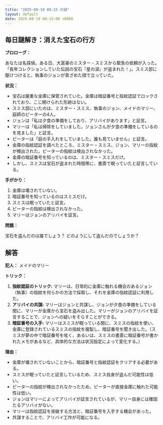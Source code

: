 ```yaml
---
title: "2025-08-19 08:15 の謎"
layout: default
date: 2025-08-19 08:15:00 +0900
---
```

## 毎日謎解き：消えた宝石の行方

**プロローグ：**

あなたは名探偵。ある日、大富豪のミスター・スミスから緊急の依頼が入った。「長年コレクションしていた伝説の宝石『星の涙』が盗まれた！」。スミス邸に駆けつけると、執事のジョンが青ざめた顔で立っていた。

**状況：**

*   宝石は厳重な金庫に保管されていた。金庫は暗証番号と指紋認証でロックされており、こじ開けられた形跡はない。
*   スミス邸にいたのは、ミスター・スミス、執事のジョン、メイドのマリー、庭師のピーターの4人。
*   ジョンは「私は夕食の準備をしており、アリバイがあります」と証言。
*   マリーは「私は掃除をしていました。ジョンさんが夕食の準備をしているのを見ました」と証言。
*   ピーターは「庭の手入れをしていました。誰も見ていません」と証言。
*   金庫の指紋認証を調べたところ、ミスター・スミス、ジョン、マリーの指紋が検出された。ピーターの指紋は検出されなかった。
*   金庫の暗証番号を知っているのは、ミスター・スミスだけ。
*   しかし、スミスは宝石が盗まれた時間帯に、書斎で眠っていたと証言している。

**手がかり：**

1.  金庫は壊されていない。
2.  暗証番号を知っているのはスミスだけ。
3.  スミスは眠っていたと証言。
4.  ピーターの指紋は検出されなかった。
5.  マリーはジョンのアリバイを証言。

**問題：**

宝石を盗んだのは誰でしょう？ どのようにして盗んだのでしょうか？

## 解答

**犯人：** メイドのマリー

**トリック：**

1.  **指紋認証のトリック:** マリーは、日常的に金庫に触れる機会のあるジョン（執事）の指紋を何らかの方法で採取し、それを金庫の指紋認証に利用した。
2.  **アリバイの共謀:** マリーはジョンと共謀し、ジョンが夕食の準備をしている間に、マリーが金庫から宝石を盗み出した。マリーがジョンのアリバイを証言することで、ジョンへの疑いをそらすことができる。
3.  **暗証番号の入手:** マリーはスミスが眠っている間に、スミスの指紋を使い、金庫に登録されているスミスの指紋を複製し、暗証番号を聞き出した。（スミスが夢の中で暗証番号を呟く、あるいは、スミスの書斎に暗証番号が書かれたメモがあるなど、具体的な方法は状況設定によって変化する。）

**理由：**

*   金庫が壊されていないことから、暗証番号と指紋認証をクリアする必要がある。
*   スミスが眠っていたと証言しているため、スミス自身が盗んだ可能性は低い。
*   ピーターの指紋が検出されなかったため、ピーターが直接金庫に触れた可能性は低い。
*   ジョンはマリーによってアリバイが証言されているが、マリー自身には確固たるアリバイがない。
*   マリーは指紋認証を突破する方法と、暗証番号を入手する機会があった。
*   共謀することで、アリバイ工作が可能になる。
